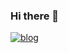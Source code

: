 ### Hi there 👋

[![blog](https://img.shields.io/badge/Instagram-E4405F?style=for-the-badge&logo=instagram&logoColor=white)](https://www.instagram.com/luiz.linkezio/)



















<!--
**luiz-linkezio/luiz-linkezio** is a ✨ _special_ ✨ repository because its `README.md` (this file) appears on your GitHub profile.

Here are some ideas to get you started:

- 🔭 I’m currently working on ...
- 🌱 I’m currently learning ...
- 👯 I’m looking to collaborate on ...
- 🤔 I’m looking for help with ...
- 💬 Ask me about ...
- 📫 How to reach me: ...
- 😄 Pronouns: ...
- ⚡ Fun fact: ...
-->
